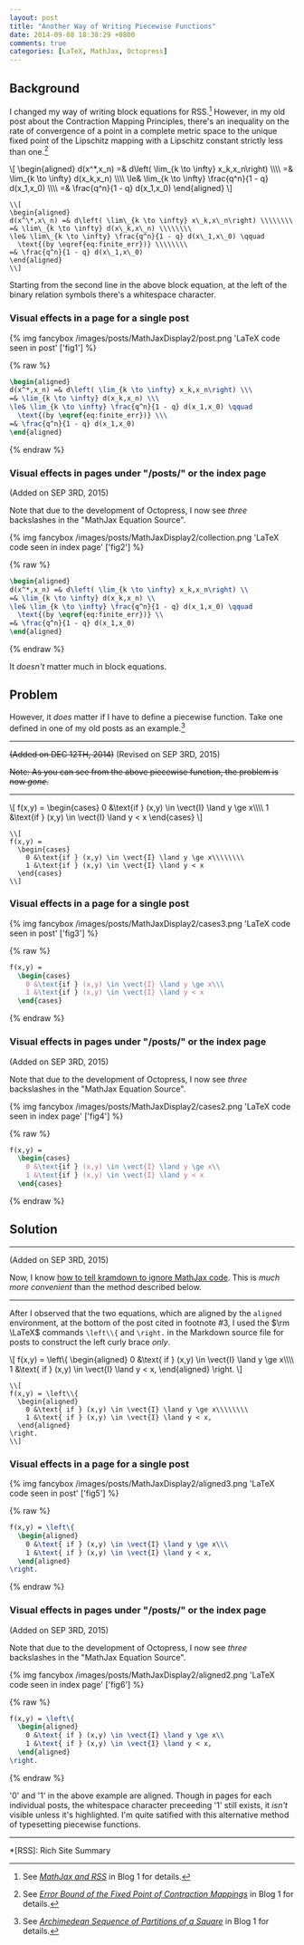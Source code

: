 ```yaml
---
layout: post
title: "Another Way of Writing Piecewise Functions"
date: 2014-09-08 18:38:29 +0800
comments: true
categories: [LaTeX, MathJax, Octopress]
---
```


Background
---

I changed my way of writing block equations for RSS.[^1]  However, in
my old post about the Contraction Mapping Principles, there's an
inequality on the rate of convergence of a point in a complete metric
space to the unique fixed point of the Lipschitz mapping with a
Lipschitz constant strictly less than one.[^2]

\\[
\begin{aligned}
d(x^\*,x\_n) =& d\left( \lim\_{k \to \infty} x\_k,x\_n\right) \\\\\\\\
=& \lim\_{k \to \infty} d(x\_k,x\_n) \\\\\\\\
\le& \lim\_{k \to \infty} \frac{q^n}{1 - q} d(x\_1,x\_0) \\\\\\\\
=& \frac{q^n}{1 - q} d(x\_1,x\_0)
\end{aligned}
\\]

```text Source code of the above block equation
\\[
\begin{aligned}
d(x^\*,x\_n) =& d\left( \lim\_{k \to \infty} x\_k,x\_n\right) \\\\\\\\
=& \lim\_{k \to \infty} d(x\_k,x\_n) \\\\\\\\
\le& \lim\_{k \to \infty} \frac{q^n}{1 - q} d(x\_1,x\_0) \qquad
  \text{(by \eqref{eq:finite_err})} \\\\\\\\
=& \frac{q^n}{1 - q} d(x\_1,x\_0)
\end{aligned}
\\]
```

Starting from the second line in the above block equation, at the left
of the binary relation symbols there's a whitespace character.

<!-- more -->

### Visual effects in a page for a single post

{% img fancybox /images/posts/MathJaxDisplay2/post.png 'LaTeX code seen in post' ['fig1'] %}

{% raw %}
```tex $\rm \LaTeX$ code as seen in an individual post
\begin{aligned}
d(x^*,x_n) =& d\left( \lim_{k \to \infty} x_k,x_n\right) \\\
=& \lim_{k \to \infty} d(x_k,x_n) \\\
\le& \lim_{k \to \infty} \frac{q^n}{1 - q} d(x_1,x_0) \qquad
  \text{(by \eqref{eq:finite_err})} \\\
=& \frac{q^n}{1 - q} d(x_1,x_0)
\end{aligned}
```
{% endraw %}

### Visual effects in pages under "/posts/" or the index page

(Added on SEP 3RD, 2015)

Note that due to the development of Octopress, I now see *three*
backslashes in the "MathJax Equation Source".

{% img fancybox /images/posts/MathJaxDisplay2/collection.png 'LaTeX code seen in index page' ['fig2'] %}

{% raw %}
```tex $\rm \LaTeX$ code as seen under "/posts/" or the index page
\begin{aligned}
d(x^*,x_n) =& d\left( \lim_{k \to \infty} x_k,x_n\right) \\
=& \lim_{k \to \infty} d(x_k,x_n) \\
\le& \lim_{k \to \infty} \frac{q^n}{1 - q} d(x_1,x_0) \qquad
  \text{(by \eqref{eq:finite_err})} \\
=& \frac{q^n}{1 - q} d(x_1,x_0)
\end{aligned}
```
{% endraw %}

It *doesn't* matter much in block equations.

Problem
---

However, it *does* matter if I have to define a piecewise function.
Take one defined in one of my old posts as an example.[^3]

---
<del>(Added on DEC 12TH, 2014)</del>
(Revised on SEP 3RD, 2015)

<del>Note: As you can see from the above piecewise function, the
problem is now *gone*.</del>

---

\\[
f(x,y) =
  \begin{cases}
    0 &\text{if } (x,y) \in \vect{I} \land y \ge x\\\\\\\\
    1 &\text{if } (x,y) \in \vect{I} \land y < x
  \end{cases}
\\]

```text Source code of the above block equation
\\[
f(x,y) =
  \begin{cases}
    0 &\text{if } (x,y) \in \vect{I} \land y \ge x\\\\\\\\
    1 &\text{if } (x,y) \in \vect{I} \land y < x
  \end{cases}
\\]
```

### Visual effects in a page for a single post

{% img fancybox /images/posts/MathJaxDisplay2/cases3.png 'LaTeX code seen in post' ['fig3'] %}

{% raw %}
```tex $\rm \LaTeX$ code as seen in an individual post
f(x,y) =
  \begin{cases}
    0 &\text{if } (x,y) \in \vect{I} \land y \ge x\\\
    1 &\text{if } (x,y) \in \vect{I} \land y < x
  \end{cases}
```
{% endraw %}

### Visual effects in pages under "/posts/" or the index page

(Added on SEP 3RD, 2015)

Note that due to the development of Octopress, I now see *three*
backslashes in the "MathJax Equation Source".

{% img fancybox /images/posts/MathJaxDisplay2/cases2.png 'LaTeX code seen in index page' ['fig4'] %}

{% raw %}
```tex $\rm \LaTeX$ code as seen under "/posts/" or the index page
f(x,y) =
  \begin{cases}
    0 &\text{if } (x,y) \in \vect{I} \land y \ge x\\
    1 &\text{if } (x,y) \in \vect{I} \land y < x
  \end{cases}
```
{% endraw %}

Solution
---

---
(Added on SEP 3RD, 2015)

Now, I know [how to tell kramdown to ignore MathJax code][sol].  This
is *much more convenient* than the method described below.

---

After I observed that the two equations, which are aligned by the
`aligned` environment, at the bottom of the post cited in footnote #3,
I used the $\rm \LaTeX$ commands `\left\\{` and `\right.` in the
Markdown source file for posts to construct the left curly brace
*only*.

\\[
f(x,y) = \left\\{
  \begin{aligned}
    0 &\text{ if } (x,y) \in \vect{I} \land y \ge x\\\\\\\\
    1 &\text{ if } (x,y) \in \vect{I} \land y < x,
  \end{aligned}
\right.
\\]

```text Source code of the above block equation
\\[
f(x,y) = \left\\{
  \begin{aligned}
    0 &\text{ if } (x,y) \in \vect{I} \land y \ge x\\\\\\\\
    1 &\text{ if } (x,y) \in \vect{I} \land y < x,
  \end{aligned}
\right.
\\]
```

### Visual effects in a page for a single post

{% img fancybox /images/posts/MathJaxDisplay2/aligned3.png 'LaTeX code seen in post' ['fig5'] %}

{% raw %}
```tex $\rm \LaTeX$ code as seen in an individual post
f(x,y) = \left\{
  \begin{aligned}
    0 &\text{ if } (x,y) \in \vect{I} \land y \ge x\\\
    1 &\text{ if } (x,y) \in \vect{I} \land y < x,
  \end{aligned}
\right.
```
{% endraw %}

### Visual effects in pages under "/posts/" or the index page

(Added on SEP 3RD, 2015)

Note that due to the development of Octopress, I now see *three*
backslashes in the "MathJax Equation Source".

{% img fancybox /images/posts/MathJaxDisplay2/aligned2.png 'LaTeX code seen in index page' ['fig6'] %}

{% raw %}
```tex $\rm \LaTeX$ code as seen under "/posts/" or the index page
f(x,y) = \left\{
  \begin{aligned}
    0 &\text{ if } (x,y) \in \vect{I} \land y \ge x\\
    1 &\text{ if } (x,y) \in \vect{I} \land y < x,
  \end{aligned}
\right.
```
{% endraw %}

'0' and '1' in the above example are aligned.  Though in pages for
each individual posts, the whitespace character preceeding '1' still
exists, it *isn't* visible unless it's highlighted.  I'm quite
satified with this alternative method of typesetting piecewise
functions.

---
[^1]: See [*MathJax and RSS*][pp1] in Blog 1 for details.
[^2]:
    See
    [*Error Bound of the Fixed Point of Contraction Mappings*][pp2] in
    Blog 1 for details.

[^3]:
    See [*Archimedean Sequence of Partitions of a Square*][pp3] in
    Blog 1 for details.

[pp1]: /blog/2014/09/07/mathjax-and-rss/
[pp2]: /blog/2014/08/11/error-bound-of-the-fixed-point-of-contraction-mappings/
[pp3]: /blog/2014/06/19/archimedean-sequence-of-partitions-of-a-square/
[sol]: /blog/2014/12/13/a-quick-markdown-syntax-error-detection-for-writing-mathjax-equations-in-octopress-posts-2/

*[RSS]: Rich Site Summary
